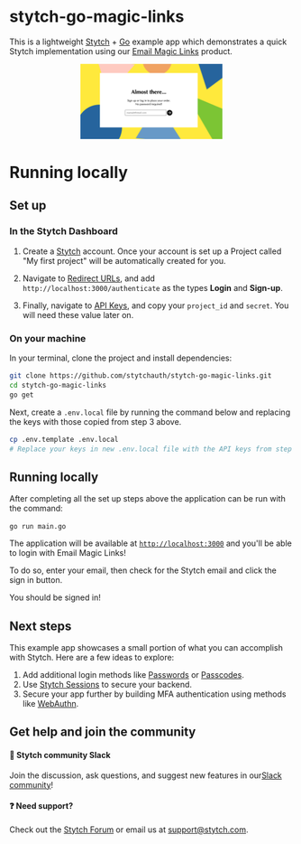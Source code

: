 # stytch-go-magic-links

This is a lightweight [Stytch](https://stytch.com) + [Go](https://go.dev/) example app which demonstrates a quick Stytch implementation using our [Email Magic Links](https://stytch.com/docs/guides/magic-links/email-magic-links/api) product.

<p align="center"><img src="./public/example-app-image.png" alt="stytch" width="50%"/></p>

# Running locally

## Set up

### In the Stytch Dashboard

1. Create a [Stytch](https://stytch.com/) account. Once your account is set up a Project called "My first project" will be automatically created for you.

2. Navigate to [Redirect URLs](https://stytch.com/dashboard/redirect-urls), and add `http://localhost:3000/authenticate` as the types **Login** and **Sign-up**.

3. Finally, navigate to [API Keys](https://stytch.com/dashboard/api-keys), and copy your `project_id` and `secret`. You will need these value later on.

### On your machine

In your terminal, clone the project and install dependencies:

```bash
git clone https://github.com/stytchauth/stytch-go-magic-links.git
cd stytch-go-magic-links
go get
```

Next, create a `.env.local` file by running the command below and replacing the keys with those copied from step 3 above.

```bash
cp .env.template .env.local
# Replace your keys in new .env.local file with the API keys from step 3 above
```

## Running locally

After completing all the set up steps above the application can be run with the command:

```go run main.go```

The application will be available at [`http://localhost:3000`](http://localhost:3000) and you'll be able to login with Email Magic Links! 

To do so, enter your email, then check for the Stytch email and click the sign in button.

You should be signed in!

## Next steps

This example app showcases a small portion of what you can accomplish with Stytch. Here are a few ideas to explore:

1. Add additional login methods like [Passwords](https://stytch.com/docs/guides/passwords/api) or [Passcodes](https://stytch.com/docs/guides/passcodes/api).
2. Use [Stytch Sessions](https://stytch.com/docs/sessions) to secure your backend.
3. Secure your app further by building MFA authentication using methods like [WebAuthn](https://stytch.com/docs/guides/webauthn/api).


## Get help and join the community

#### :speech_balloon: Stytch community Slack

Join the discussion, ask questions, and suggest new features in our ​[Slack community](https://join.slack.com/t/stytch/shared_invite/zt-nil4wo92-jApJ9Cl32cJbEd9esKkvyg)!

#### :question: Need support?

Check out the [Stytch Forum](https://forum.stytch.com/) or email us at [support@stytch.com](mailto:support@stytch.com).
